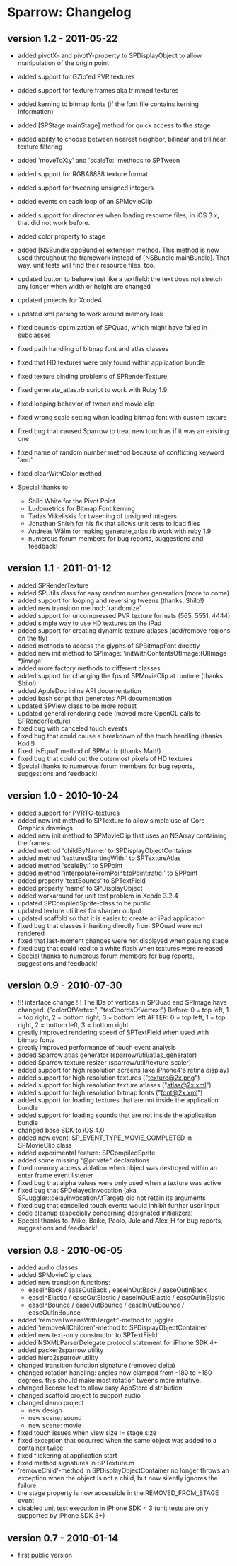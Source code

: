 Sparrow: Changelog
==================

version 1.2 - 2011-05-22
------------------------

- added pivotX- and pivotY-property to SPDisplayObject to allow manipulation of the origin point
- added support for GZip'ed PVR textures
- added support for texture frames aka trimmed textures
- added kerning to bitmap fonts (if the font file contains kerning information)
- added [SPStage mainStage] method for quick access to the stage
- added ability to choose between nearest neighbor, bilinear and trilinear texture filtering
- added 'moveToX:y' and 'scaleTo:' methods to SPTween
- added support for RGBA8888 texture format
- added support for tweening unsigned integers
- added events on each loop of an SPMovieClip
- added support for directories when loading resource files; in iOS 3.x, that did not work before.
- added color property to stage
- added [NSBundle appBundle] extension method. This method is now used throughout the framework 
  instead of [NSBundle mainBundle]. That way, unit tests will find their resource files, too.
- updated button to behave just like a textfield: the text does not stretch any longer
  when width or height are changed
- updated projects for Xcode4
- updated xml parsing to work around memory leak
- fixed bounds-optimization of SPQuad, which might have failed in subclasses
- fixed path handling of bitmap font and atlas classes
- fixed that HD textures were only found within application bundle
- fixed texture binding problems of SPRenderTexture
- fixed generate_atlas.rb script to work with Ruby 1.9
- fixed looping behavior of tween and movie clip
- fixed wrong scale setting when loading bitmap font with custom texture
- fixed bug that caused Sparrow to treat new touch as if it was an existing one
- fixed name of random number method because of conflicting keyword 'and'
- fixed clearWithColor method

- Special thanks to 
  - Shilo White for the Pivot Point
  - Ludometrics for Bitmap Font kerning
  - Tadas Vilkeliskis for tweening of unsigned integers
  - Jonathan Shieh for his fix that allows unit tests to load files
  - Andreas Wålm for making generate_atlas.rb work with ruby 1.9
  - numerous forum members for bug reports, suggestions and feedback!

version 1.1 - 2011-01-12
------------------------

- added SPRenderTexture
- added SPUtils class for easy random number generation (more to come)
- added support for looping and reversing tweens (thanks, Shilo!)
- added new transition method: 'randomize'
- added support for uncompressed PVR texture formats (565, 5551, 4444)
- added simple way to use HD textures on the iPad
- added support for creating dynamic texture atlases (add/remove regions on the fly)
- added methods to access the glyphs of SPBitmapFont directly
- added new init method to SPImage: 'initWithContentsOfImage:(UIImage *)image'
- added more factory methods to different classes
- added support for changing the fps of SPMovieClip at runtime (thanks Shilo!)
- added AppleDoc inline API documentation
- added bash script that generates API documentation
- updated SPView class to be more robust
- updated general rendering code (moved more OpenGL calls to SPRenderTexture)
- fixed bug with canceled touch events
- fixed bug that could cause a breakdown of the touch handling (thanks Kodi!)
- fixed 'isEqual' method of SPMatrix (thanks Matt!)
- fixed bug that could cut the outermost pixels of HD textures
- Special thanks to numerous forum members for bug reports, suggestions and feedback!

version 1.0 - 2010-10-24
------------------------

- added support for PVRTC-textures
- added new init method to SPTexture to allow simple use of Core Graphics drawings
- added new init method to SPMovieClip that uses an NSArray containing the frames
- added method 'childByName:' to SPDisplayObjectContainer
- added method 'texturesStartingWith:' to SPTextureAtlas
- added method 'scaleBy:' to SPPoint
- added method 'interpolateFromPoint:toPoint:ratio:' to SPPoint
- added property 'textBounds' to SPTextField
- added property 'name' to SPDisplayObject
- added workaround for unit test problem in Xcode 3.2.4
- updated SPCompiledSprite-class to be public
- updated texture utilities for sharper output
- updated scaffold so that it is easier to create an iPad application
- fixed bug that classes inheriting directly from SPQuad were not rendered
- fixed that last-moment changes were not displayed when pausing stage
- fixed bug that could lead to a white flash when textures were released
- Special thanks to numerous forum members for bug reports, suggestions and feedback!

version 0.9 - 2010-07-30
------------------------

- !!! interface change !!! 
  The IDs of vertices in SPQuad and SPImage have changed. ("colorOfVertex:", "texCoordsOfVertex:")
  Before: 0 = top left, 1 = top right, 2 = bottom right, 3 = bottom left
  AFTER:  0 = top left, 1 = top right, 2 = bottom left,  3 = bottom right
- greatly improved rendering speed of SPTextField when used with bitmap fonts 
- greatly improved performance of touch event analysis
- added Sparrow atlas generator (sparrow/util/atlas_generator)
- added Sparrow texture resizer (sparrow/util/texture_scaler)
- added support for high resolution screens (aka iPhone4's retina display)
- added support for high resolution textures ("texture@2x.png")
- added support for high resolution texture atlases ("atlas@2x.xml")
- added support for high resolution bitmap fonts ("font@2x.xml")
- added support for loading textures that are not inside the application bundle
- added support for loading sounds that are not inside the application bundle
- changed base SDK to iOS 4.0
- added new event: SP_EVENT_TYPE_MOVIE_COMPLETED in SPMovieClip class
- added experimental feature: SPCompiledSprite
- added some missing "@private" declarations
- fixed memory access violation when object was destroyed within an enter frame event listener
- fixed bug that alpha values were only used when a texture was active
- fixed bug that SPDelayedInvocation (aka SPJuggler::delayInvocationAtTarget) did not retain
  its arguments 
- fixed bug that cancelled touch events would inhibit further user input
- code cleanup (especially concerning designated initializers)
- Special thanks to: Mike, Baike, Paolo, Jule and Alex_H for bug reports, suggestions and feedback!

version 0.8 - 2010-06-05
------------------------

- added audio classes
- added SPMovieClip class
- added new transition functions:
    - easeInBack / easeOutBack / easeInOutBack / easeOutInBack
    - easeInElastic / easeOutElastic / easeInOutElastic / easeOutInElastic
    - easeInBounce / easeOutBounce / easeInOutBounce / easeOutInBounce
- added 'removeTweensWithTarget:'-method to juggler
- added 'removeAllChildren'-method to SPDisplayObjectContainer
- added new text-only constructor to SPTextField
- added NSXMLParserDelegate protocol statement for iPhone SDK 4+
- added packer2sparrow utility
- added hiero2sparrow utility
- changed transition function signature (removed delta)
- changed rotation handling: angles now clamped from -180 to +180 degrees.
  this should make most rotation tweens more intuitive.
- changed license text to allow easy AppStore distribution
- changed scaffold project to support audio
- changed demo project
    - new design
    - new scene: sound 
    - new scene: movie
- fixed touch issues when view size != stage size
- fixed exception that occurred when the same object was added to a container twice
- fixed flickering at application start
- fixed method signatures in SPTexture.m
- 'removeChild'-method in SPDisplayObjectContainer no longer throws an exception when the 
  object is not a child, but now silently ignores the failure.
- the stage property is now accessible in the REMOVED_FROM_STAGE event
- disabled unit test execution in iPhone SDK < 3 (unit tests are only supported by iPhone SDK 3+)

version 0.7 - 2010-01-14
------------------------

- first public version 
